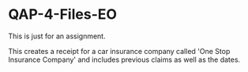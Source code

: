 # QAP-4-Files-EO
This is just for an assignment. 

This creates a receipt for a car insurance company called 'One Stop Insurance Company' and includes previous claims as well as the dates.
